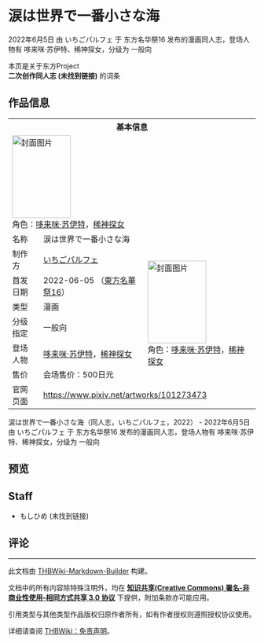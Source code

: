 # 涙は世界で一番小さな海

<!-- source html: G:\repos\THBWiki-Markdown-Builder\THBWikiMarkdown\Temp\main\5\54\ns0%3A%E6%B6%99%E3%81%AF%E4%B8%96%E7%95%8C%E3%81%A7%E4%B8%80%E7%95%AA%E5%B0%8F%E3%81%95%E3%81%AA%E6%B5%B7.html -->

2022年6月5日 由 いちごパルフェ 于 东方名华祭16 发布的漫画同人志，登场人物有 哆来咪·苏伊特、稀神探女，分级为 一般向

本页是关于东方Project  
 **二次创作同人志 (未找到链接)** 的词条

## 作品信息

<table><tbody><tr><th colspan="3">基本信息</th></tr><tr><td class="cover-artwork-mobile" colspan="2"><a href="./文件-涙は世界で一番小さな海封面.png.md" class="image" title="封面图片"><img alt="封面图片" src="https://upload.thwiki.cc/thumb/3/34/%E6%B6%99%E3%81%AF%E4%B8%96%E7%95%8C%E3%81%A7%E4%B8%80%E7%95%AA%E5%B0%8F%E3%81%95%E3%81%AA%E6%B5%B7%E5%B0%81%E9%9D%A2.png/119px-%E6%B6%99%E3%81%AF%E4%B8%96%E7%95%8C%E3%81%A7%E4%B8%80%E7%95%AA%E5%B0%8F%E3%81%95%E3%81%AA%E6%B5%B7%E5%B0%81%E9%9D%A2.png" decoding="async" loading="lazy" width="119" height="168" srcset="https://upload.thwiki.cc/thumb/3/34/%E6%B6%99%E3%81%AF%E4%B8%96%E7%95%8C%E3%81%A7%E4%B8%80%E7%95%AA%E5%B0%8F%E3%81%95%E3%81%AA%E6%B5%B7%E5%B0%81%E9%9D%A2.png/179px-%E6%B6%99%E3%81%AF%E4%B8%96%E7%95%8C%E3%81%A7%E4%B8%80%E7%95%AA%E5%B0%8F%E3%81%95%E3%81%AA%E6%B5%B7%E5%B0%81%E9%9D%A2.png 1.5x, https://upload.thwiki.cc/thumb/3/34/%E6%B6%99%E3%81%AF%E4%B8%96%E7%95%8C%E3%81%A7%E4%B8%80%E7%95%AA%E5%B0%8F%E3%81%95%E3%81%AA%E6%B5%B7%E5%B0%81%E9%9D%A2.png/238px-%E6%B6%99%E3%81%AF%E4%B8%96%E7%95%8C%E3%81%A7%E4%B8%80%E7%95%AA%E5%B0%8F%E3%81%95%E3%81%AA%E6%B5%B7%E5%B0%81%E9%9D%A2.png 2x" data-file-width="473" data-file-height="666"></a><div class="cover-char">角色：<a href="./哆来咪·苏伊特.md" title="哆来咪·苏伊特">哆来咪·苏伊特</a>，<a href="./稀神探女.md" title="稀神探女">稀神探女</a></div></td>
</tr><tr><td class="label">名称</td><td colspan="2"> 涙は世界で一番小さな海 </td></tr><tr><td class="label">制作方</td><td><a href="./いちごパルフェ.md" title="いちごパルフェ">いちごパルフェ</a></td><td class="cover-artwork" rowspan="6" style="min-width:168px;"><a href="./文件-涙は世界で一番小さな海封面.png.md" class="image" title="封面图片"><img alt="封面图片" src="https://upload.thwiki.cc/thumb/3/34/%E6%B6%99%E3%81%AF%E4%B8%96%E7%95%8C%E3%81%A7%E4%B8%80%E7%95%AA%E5%B0%8F%E3%81%95%E3%81%AA%E6%B5%B7%E5%B0%81%E9%9D%A2.png/119px-%E6%B6%99%E3%81%AF%E4%B8%96%E7%95%8C%E3%81%A7%E4%B8%80%E7%95%AA%E5%B0%8F%E3%81%95%E3%81%AA%E6%B5%B7%E5%B0%81%E9%9D%A2.png" decoding="async" loading="lazy" width="119" height="168" srcset="https://upload.thwiki.cc/thumb/3/34/%E6%B6%99%E3%81%AF%E4%B8%96%E7%95%8C%E3%81%A7%E4%B8%80%E7%95%AA%E5%B0%8F%E3%81%95%E3%81%AA%E6%B5%B7%E5%B0%81%E9%9D%A2.png/179px-%E6%B6%99%E3%81%AF%E4%B8%96%E7%95%8C%E3%81%A7%E4%B8%80%E7%95%AA%E5%B0%8F%E3%81%95%E3%81%AA%E6%B5%B7%E5%B0%81%E9%9D%A2.png 1.5x, https://upload.thwiki.cc/thumb/3/34/%E6%B6%99%E3%81%AF%E4%B8%96%E7%95%8C%E3%81%A7%E4%B8%80%E7%95%AA%E5%B0%8F%E3%81%95%E3%81%AA%E6%B5%B7%E5%B0%81%E9%9D%A2.png/238px-%E6%B6%99%E3%81%AF%E4%B8%96%E7%95%8C%E3%81%A7%E4%B8%80%E7%95%AA%E5%B0%8F%E3%81%95%E3%81%AA%E6%B5%B7%E5%B0%81%E9%9D%A2.png 2x" data-file-width="473" data-file-height="666"></a><div class="cover-char">角色：<a href="./哆来咪·苏伊特.md" title="哆来咪·苏伊特">哆来咪·苏伊特</a>，<a href="./稀神探女.md" title="稀神探女">稀神探女</a></div></td>
</tr><tr><td class="label">首发日期</td><td>2022-06-05&#160;（<a href="/展会作品列表?e=%E4%B8%9C%E6%96%B9%E5%90%8D%E5%8D%8E%E7%A5%AD%2316">東方名華祭16</a>）</td></tr><tr><td class="label">类型</td><td>漫画</td></tr><tr><td class="label">分级指定</td><td>一般向</td></tr><tr><td class="label">登场人物</td><td><a href="./哆来咪·苏伊特.md" title="哆来咪·苏伊特">哆来咪·苏伊特</a>，<a href="./稀神探女.md" title="稀神探女">稀神探女</a></td></tr><tr><td class="label">售价</td><td>会场售价：500日元</td></tr>
<tr><td class="label">官网页面</td><td colspan="2"><a rel="nofollow" class="external free" href="https://www.pixiv.net/artworks/101273473">https://www.pixiv.net/artworks/101273473</a></td></tr></tbody></table>

涙は世界で一番小さな海（同人志，いちごパルフェ，2022） - 2022年6月5日 由 いちごパルフェ 于 东方名华祭16 发布的漫画同人志，登场人物有 哆来咪·苏伊特、稀神探女，分级为 一般向

## 预览

## Staff
- もしひめ (未找到链接)


## 评论




---

此文档由 [THBWiki-Markdown-Builder](https://github.com/Delsin-Yu/THBWiki-Markdown-Builder) 构建。

文档中的所有内容除特殊注明外，均在 [**知识共享(Creative Commons) 署名-非商业性使用-相同方式共享 3.0 协议**](https://creativecommons.org/licenses/by-sa/3.0/deed.zh-hans) 下提供，附加条款亦可能应用。

引用类型与其他类型作品版权归原作者所有，如有作者授权则遵照授权协议使用。

详细请查阅 [THBWiki：免责声明](https://thbwiki.cc/THBWiki:%E5%85%8D%E8%B4%A3%E5%A3%B0%E6%98%8E)。

